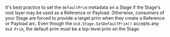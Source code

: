 It's best practice to set the `defaultPrim` metadata on a Stage if the Stage's root layer may be used as a Reference or Payload. Otherwise, consumers of your Stage are forced to provide a target prim when they create a Reference or Payload arc. Even though the `Usd.Stage.SetDefaultPrim()` accepts any `Usd.Prim`, the default prim must be a top-level prim on the Stage.

